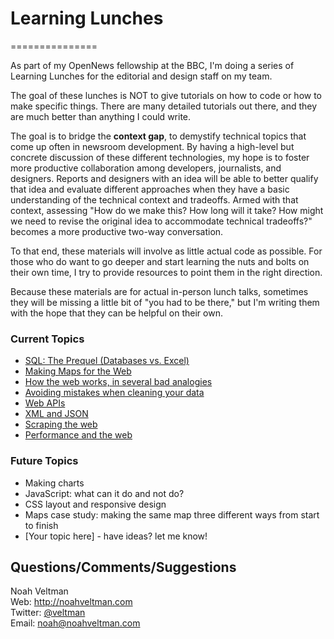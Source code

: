 # Learning Lunches #
===============

As part of my OpenNews fellowship at the BBC, I'm doing a series of Learning Lunches for the editorial and design staff on my team.

The goal of these lunches is NOT to give tutorials on how to code or how to make specific things.  There are many detailed tutorials out there, and they are much better than anything I could write.

The goal is to bridge the **context gap**, to demystify technical topics that come up often in newsroom development.  By having a high-level but concrete discussion of these different technologies, my hope is to foster more productive collaboration among developers, journalists, and designers.  Reports and designers with an idea will be able to better qualify that idea and evaluate different approaches when they have a basic understanding of the technical context and tradeoffs.  Armed with that context, assessing "How do we make this?  How long will it take?  How might we need to revise the original idea to accommodate technical tradeoffs?" becomes a more productive two-way conversation.

To that end, these materials will involve as little actual code as possible.  For those who do want to go deeper and start learning the nuts and bolts on their own time, I try to provide resources to point them in the right direction.

Because these materials are for actual in-person lunch talks, sometimes they will be missing a little bit of "you had to be there," but I'm writing them with the hope that they can be helpful on their own.

### Current Topics ###
* [SQL: The Prequel (Databases vs. Excel)](databases/)
* [Making Maps for the Web](maps/)
* [How the web works, in several bad analogies](webservers/)
* [Avoiding mistakes when cleaning your data](datahygiene/)
* [Web APIs](apis/)
* [XML and JSON](xmljson/)
* [Scraping the web](scraping/)
* [Performance and the web](performance/)

### Future Topics ###
* Making charts
* JavaScript: what can it do and not do?
* CSS layout and responsive design
* Maps case study: making the same map three different ways from start to finish
* [Your topic here] - have ideas?  let me know!

## Questions/Comments/Suggestions ##
Noah Veltman  
Web: http://noahveltman.com  
Twitter: [@veltman](http://twitter.com/veltman)  
Email: [noah@noahveltman.com](mailto:noah@noahveltman.com)  


